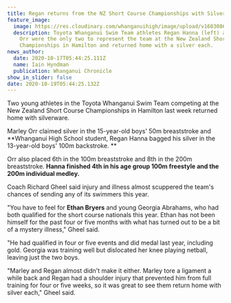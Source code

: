 ```yaml
---
title: Regan returns from the NZ Short Course Championships with Silver
feature_image:
  image: https://res.cloudinary.com/whanganuihigh/image/upload/v1603086286/News/Regan_Hanna_left_NZ_Short_Course_Champs_in_Hamilton._chron_17.10.20.jpg
  description: Toyota Whanganui Swim Team athletes Regan Hanna (left) and Marley
    Orr were the only two to represent the team at the New Zealand Short Course
    Championships in Hamilton and returned home with a silver each.
news_author:
  date: 2020-10-17T05:44:25.111Z
  name: Iain Hyndman
  publication: Whanganui Chronicle
show_in_slider: false
date: 2020-10-19T05:44:25.132Z
---
```

Two young athletes in the Toyota Whanganui Swim Team competing at the New Zealand Short Course Championships in Hamilton last week returned home with silverware.

Marley Orr claimed silver in the 15-year-old boys' 50m breaststroke and **Whanganui High School student, Regan Hanna bagged his silver in the 13-year-old boys' 100m backstroke.**

Orr also placed 6th in the 100m breaststroke and 8th in the 200m breaststroke. **Hanna finished 4th in his age group 100m freestyle and the 200m individual medley.**

Coach Richard Gheel said injury and illness almost scuppered the team's chances of sending any of its swimmers this year.

"You have to feel for **Ethan Bryers** and young Georgia Abrahams, who had both qualified for the short course nationals this year. Ethan has not been himself for the past four or five months with what has turned out to be a bit of a mystery illness," Gheel said.

"He had qualified in four or five events and did medal last year, including gold. Georgia was training well but dislocated her knee playing netball, leaving just the two boys.

"Marley and Regan almost didn't make it either. Marley tore a ligament a while back and Regan had a shoulder injury that prevented him from full training for four or five weeks, so it was great to see them return home with silver each," Gheel said.


